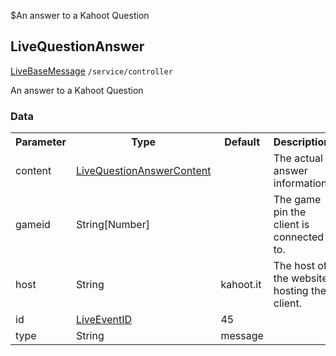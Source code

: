 $An answer to a Kahoot Question
## LiveQuestionAnswer
<span class="extends">
  <a href="#/enum/LiveBaseMessage">LiveBaseMessage</a>
</span>
<span class="channel"><code>/service/controller</code></span>

An answer to a Kahoot Question

### Data
<table>
  <tr>
    <th>Parameter</th>
    <th>Type</th>
    <th>Default</th>
    <th>Description</th>
  </tr>
  <tr>
    <td>content</td>
    <td><a href="#/enum/LiveQuestionAnswerContent">LiveQuestionAnswerContent</a></td>
    <td></td>
    <td>The actual answer information</td>
  </tr>
  <tr>
    <td>gameid</td>
    <td>String[Number]</td>
    <td></td>
    <td>The game pin the client is connected to.</td>
  </tr>
  <tr>
    <td>host</td>
    <td>String</td>
    <td>kahoot.it</td>
    <td>The host of the website hosting the client.</td>
  </tr>
  <tr>
    <td>id</td>
    <td><a href="#/enum/LiveEventID">LiveEventID</a></td>
    <td>45</td>
    <td></td>
  </tr>
  <tr>
    <td>type</td>
    <td>String</td>
    <td>message</td>
    <td></td>
  </tr>
</table>
